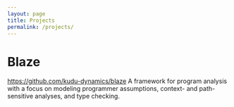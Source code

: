 ```yaml
---
layout: page
title: Projects
permalink: /projects/
---
```


# Blaze
https://github.com/kudu-dynamics/blaze
A framework for program analysis with a focus on modeling programmer assumptions, context- and path-sensitive analyses, and type checking.
